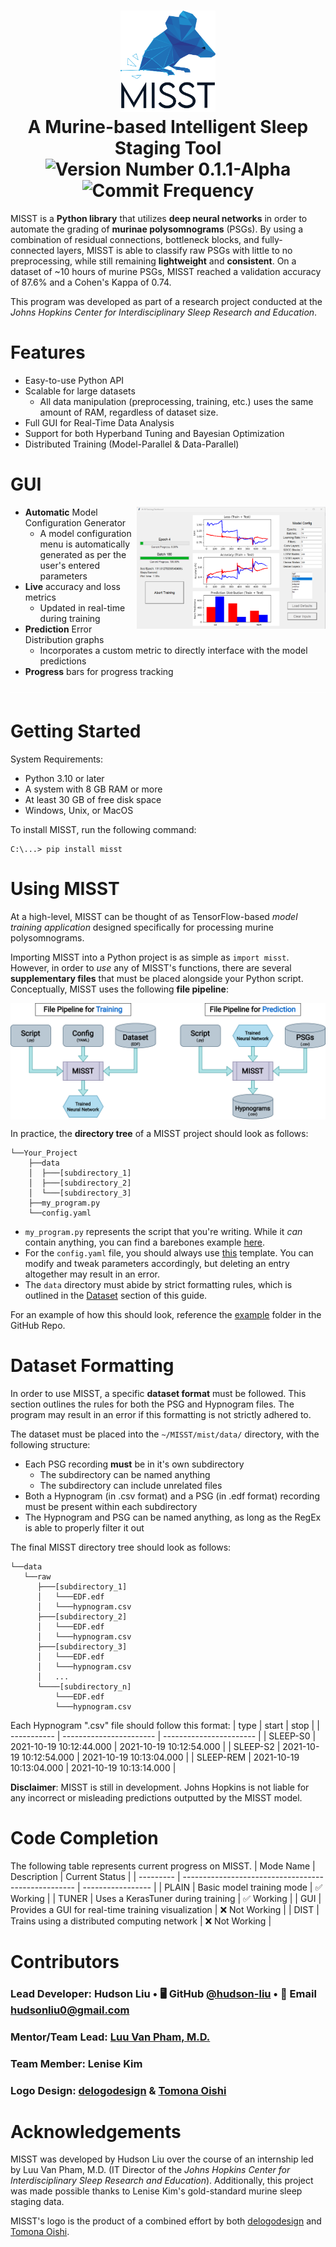 <h1 align="center">
  <picture>
    <source media="(prefers-color-scheme: dark)" srcset="https://github.com/Johns-Hopkins-CISRE/MISST/blob/main/docs/img/Logo%20White.png?raw=true">
    <source media="(prefers-color-scheme: light)" srcset="https://github.com/Johns-Hopkins-CISRE/MISST/blob/main/docs/img/Logo%20Black.png?raw=true">
    <img alt="MISST's Logo" width="30%" height="30%" src="https://github.com/Johns-Hopkins-CISRE/MISST/blob/main/docs/img/Logo%20Black.png?raw=true">
  </picture>
  <br>
  A Murine-based Intelligent Sleep Staging Tool
  <br>
  <img src="https://img.shields.io/badge/version-0.1.1--alpha-blue?style=for-the-badge" alt="Version Number 0.1.1-Alpha">
  <img src="https://img.shields.io/github/commit-activity/y/Johns-Hopkins-CISRE/MISST?style=for-the-badge" alt="Commit Frequency">
</h1>

MISST is a **Python library** that utilizes **deep neural networks** in order to automate the grading of **murinae polysomnograms** (PSGs). By using a combination of residual connections, bottleneck blocks, and fully-connected layers, MISST is able to classify raw PSGs with little to no preprocessing, while still remaining **lightweight** and **consistent**. On a dataset of ~10 hours of murine PSGs, MISST reached a validation accuracy of 87.6% and a Cohen's Kappa of 0.74.

This program was developed as part of a research project conducted at the *Johns Hopkins Center for Interdisciplinary Sleep Research and Education*.

# Features
- Easy-to-use Python API
- Scalable for large datasets
  - All data manipulation (preprocessing, training, etc.) uses the same amount of RAM, regardless of dataset size.
- Full GUI for Real-Time Data Analysis
- Support for both Hyperband Tuning and Bayesian Optimization
- Distributed Training (Model-Parallel & Data-Parallel)

# GUI

<img align="right" width="60%" src="https://github.com/Johns-Hopkins-CISRE/MISST/blob/main/docs/img/GUI_Full.png?raw=true">

- **Automatic** Model Configuration Generator
  - A model configuration menu is automatically generated as per the user's entered parameters
- **Live** accuracy and loss metrics
  - Updated in real-time during training
- **Prediction** Error Distribution graphs
  - Incorporates a custom metric to directly interface with the model predictions
- **Progress** bars for progress tracking

<img align="center" width="100%" height="1" src="https://github.com/Johns-Hopkins-CISRE/MISST/blob/main/docs/img/HD_transparent_picture.png">

# Getting Started
System Requirements:
- Python 3.10 or later
- A system with 8 GB RAM or more
- At least 30 GB of free disk space
- Windows, Unix, or MacOS

To install MISST, run the following command:
```shell
C:\...> pip install misst
```

# Using MISST
At a high-level, MISST can be thought of as TensorFlow-based *model training application* designed specifically for processing murine polysomnograms.

Importing MISST into a Python project is as simple as `import misst`. However, in order to *use* any of MISST's functions, there are several **supplementary files** that must be placed alongside your Python script. Conceptually, MISST uses the following **file pipeline**:

<img align="center" width="100%" src="https://github.com/Johns-Hopkins-CISRE/MISST/blob/main/docs/diagrams/file_pipelines.png?raw=true">

In practice, the **directory tree** of a MISST project should look as follows:
```shell
└──Your_Project
    ├──data
    │  ├───[subdirectory_1]
    │  ├───[subdirectory_2]
    │  └───[subdirectory_3]
    ├──my_program.py
    └──config.yaml
```
- `my_program.py` represents the script that you're writing. While it *can* contain anything, you can find a barebones example [here](https://github.com/Johns-Hopkins-CISRE/MISST/blob/main/examples/jh_example/train.py).
- For the `config.yaml` file, you should always use [this](https://github.com/Johns-Hopkins-CISRE/MISST/blob/main/examples/jh_example/config.yaml) template. You can modify and tweak parameters accordingly, but deleting an entry altogether may result in an error.
- The `data` directory must abide by strict formatting rules, which is outlined in the [Dataset](https://github.com/Johns-Hopkins-CISRE/MISST/tree/main#dataset-formatting) section of this guide.

For an example of how this should look, reference the [example](https://github.com/Johns-Hopkins-CISRE/MISST/tree/main/examples/jh_example) folder in the GitHub Repo.

# Dataset Formatting
In order to use MISST, a specific **dataset format** must be followed. This section outlines the rules for both the PSG and Hypnogram files. The program may result in an error if this formatting is not strictly adhered to.

The dataset must be placed into the `~/MISST/mist/data/` directory, with the following structure:
- Each PSG recording **must** be in it's own subdirectory
  - The subdirectory can be named anything
  - The subdirectory can include unrelated files
- Both a Hypnogram (in .csv format) and a PSG (in .edf format) recording must be present within each subdirectory
- The Hypnogram and PSG can be named anything, as long as the RegEx is able to properly filter it out

The final MISST directory tree should look as follows:
```shell
└──data
   └──raw
      ├───[subdirectory_1]
      │   └───EDF.edf
      │   └───hypnogram.csv
      ├───[subdirectory_2]
      │   └───EDF.edf
      │   └───hypnogram.csv
      ├───[subdirectory_3]
      │   └───EDF.edf
      │   └───hypnogram.csv
      │   ...
      └────[subdirectory_n]
          └───EDF.edf
          └───hypnogram.csv
```
Each Hypnogram ".csv" file should follow this format:
| type        | start                   | stop                    |
| ----------- | ----------------------- | ----------------------- |
| SLEEP-S0    | 2021-10-19 10:12:44.000 | 2021-10-19 10:12:54.000 |
| SLEEP-S2    | 2021-10-19 10:12:54.000 | 2021-10-19 10:13:04.000 |
| SLEEP-REM   | 2021-10-19 10:13:04.000 | 2021-10-19 10:13:14.000 |

**Disclaimer**: MISST is still in development. Johns Hopkins is not liable for any incorrect or misleading predictions outputted by the MISST model.

# Code Completion
The following table represents current progress on MISST.
  | Mode Name | Description                                         | Current Status    |
  | --------- | --------------------------------------------------- | ----------------- |
  | PLAIN     | Basic model training mode                           | ✅ Working        |
  | TUNER     | Uses a KerasTuner during training                   | ✅ Working        |
  | GUI       | Provides a GUI for real-time training visualization | ❌ Not Working    |
  | DIST      | Trains using a distributed computing network        | ❌ Not Working    | 

# Contributors
### Lead Developer: Hudson Liu &bull; 🖥️ GitHub [@hudson-liu](https://github.com/Hudson-Liu) &bull; 📧 Email hudsonliu0@gmail.com
### Mentor/Team Lead: [Luu Van Pham, M.D.](https://www.hopkinsmedicine.org/profiles/details/luu-pham)
### Team Member: Lenise Kim
### Logo Design: [delogodesign](https://www.fiverr.com/delogodesign/design-2-professional-logo-with-source-files) & [Tomona Oishi](https://github.com/TheIllusioner)

# Acknowledgements
MISST was developed by Hudson Liu over the course of an internship led by Luu Van Pham, M.D. (IT Director of the *Johns Hopkins Center for Interdisciplinary Sleep Research and Education*). Additionally, this project was made possible thanks to Lenise Kim's gold-standard murine sleep staging data. 

MISST's logo is the product of a combined effort by both [delogodesign](https://www.fiverr.com/delogodesign/design-2-professional-logo-with-source-files) and [Tomona Oishi](https://github.com/TheIllusioner).

